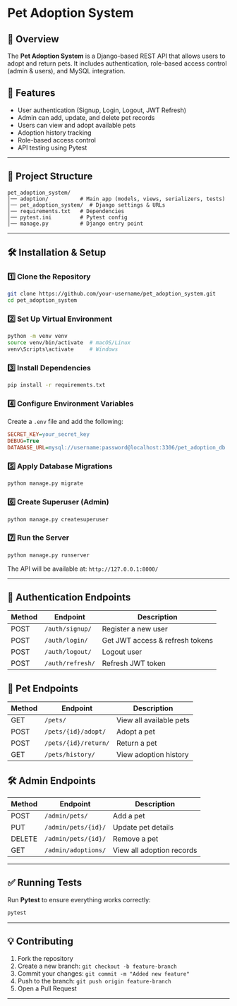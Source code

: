 # Pet Adoption System

## 📌 Overview
The **Pet Adoption System** is a Django-based REST API that allows users to adopt and return pets. It includes authentication, role-based access control (admin & users), and MySQL integration.

## 🚀 Features
- User authentication (Signup, Login, Logout, JWT Refresh)
- Admin can add, update, and delete pet records
- Users can view and adopt available pets
- Adoption history tracking
- Role-based access control
- API testing using Pytest

---

## 📂 Project Structure
```
pet_adoption_system/
│── adoption/          # Main app (models, views, serializers, tests)
│── pet_adoption_system/  # Django settings & URLs
│── requirements.txt   # Dependencies
│── pytest.ini         # Pytest config
│── manage.py          # Django entry point
```

---

## 🛠️ Installation & Setup

### 1️⃣ Clone the Repository
```bash
git clone https://github.com/your-username/pet_adoption_system.git
cd pet_adoption_system
```

### 2️⃣ Set Up Virtual Environment
```bash
python -m venv venv
source venv/bin/activate  # macOS/Linux
venv\Scripts\activate     # Windows
```

### 3️⃣ Install Dependencies
```bash
pip install -r requirements.txt
```

### 4️⃣ Configure Environment Variables
Create a `.env` file and add the following:
```ini
SECRET_KEY=your_secret_key
DEBUG=True
DATABASE_URL=mysql://username:password@localhost:3306/pet_adoption_db
```

### 5️⃣ Apply Database Migrations
```bash
python manage.py migrate
```

### 6️⃣ Create Superuser (Admin)
```bash
python manage.py createsuperuser
```

### 7️⃣ Run the Server
```bash
python manage.py runserver
```
The API will be available at: `http://127.0.0.1:8000/`

---

## 🔑 Authentication Endpoints
| Method | Endpoint         | Description |
|--------|-----------------|-------------|
| POST   | `/auth/signup/`  | Register a new user |
| POST   | `/auth/login/`   | Get JWT access & refresh tokens |
| POST   | `/auth/logout/`  | Logout user |
| POST   | `/auth/refresh/` | Refresh JWT token |

## 🐶 Pet Endpoints
| Method | Endpoint               | Description |
|--------|------------------------|-------------|
| GET    | `/pets/`                | View all available pets |
| POST   | `/pets/{id}/adopt/`     | Adopt a pet |
| POST   | `/pets/{id}/return/`    | Return a pet |
| GET    | `/pets/history/`        | View adoption history |

## 🛠️ Admin Endpoints
| Method | Endpoint            | Description |
|--------|---------------------|-------------|
| POST   | `/admin/pets/`      | Add a pet |
| PUT    | `/admin/pets/{id}/` | Update pet details |
| DELETE | `/admin/pets/{id}/` | Remove a pet |
| GET    | `/admin/adoptions/` | View all adoption records |

---

## ✅ Running Tests
Run **Pytest** to ensure everything works correctly:
```bash
pytest
```

---

## 💡 Contributing
1. Fork the repository
2. Create a new branch: `git checkout -b feature-branch`
3. Commit your changes: `git commit -m "Added new feature"`
4. Push to the branch: `git push origin feature-branch`
5. Open a Pull Request

---
